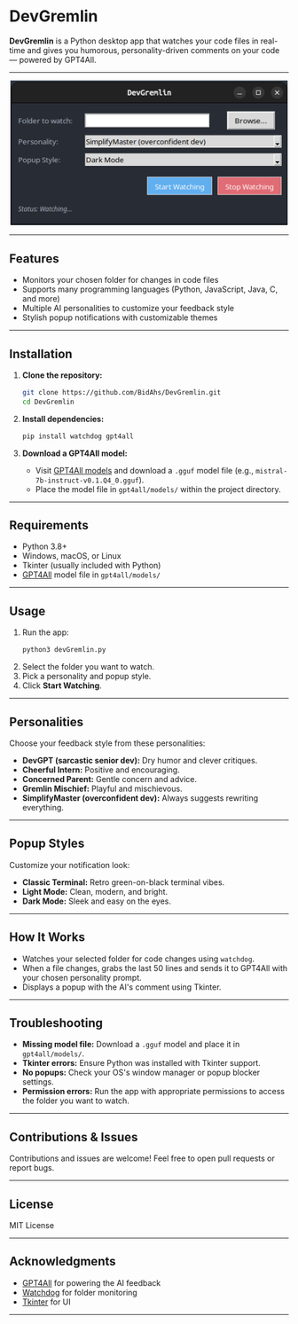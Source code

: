 # DevGremlin

**DevGremlin** is a Python desktop app that watches your code files in real-time and gives you humorous, personality-driven comments on your code — powered by GPT4All.

---

<p align="center">
  <img src="devGremlinUI.png" alt="DevGremlin UI" width="500"/>
</p>

---

## Features

- Monitors your chosen folder for changes in code files
- Supports many programming languages (Python, JavaScript, Java, C, and more)
- Multiple AI personalities to customize your feedback style
- Stylish popup notifications with customizable themes

---

## Installation

1. **Clone the repository:**
   ```bash
   git clone https://github.com/BidAhs/DevGremlin.git
   cd DevGremlin
   ```

2. **Install dependencies:**
   ```bash
   pip install watchdog gpt4all
   ```

3. **Download a GPT4All model:**
   - Visit [GPT4All models](https://gpt4all.io/index.html) and download a `.gguf` model file (e.g., `mistral-7b-instruct-v0.1.Q4_0.gguf`).
   - Place the model file in `gpt4all/models/` within the project directory.

---

## Requirements

- Python 3.8+
- Windows, macOS, or Linux
- Tkinter (usually included with Python)
- [GPT4All](https://gpt4all.io/) model file in `gpt4all/models/`

---

## Usage

1. Run the app:
   ```bash
   python3 devGremlin.py
   ```
2. Select the folder you want to watch.
3. Pick a personality and popup style.
4. Click **Start Watching**.

---

## Personalities

Choose your feedback style from these personalities:

- **DevGPT (sarcastic senior dev):** Dry humor and clever critiques.
- **Cheerful Intern:** Positive and encouraging.
- **Concerned Parent:** Gentle concern and advice.
- **Gremlin Mischief:** Playful and mischievous.
- **SimplifyMaster (overconfident dev):** Always suggests rewriting everything.

---

## Popup Styles

Customize your notification look:

- **Classic Terminal:** Retro green-on-black terminal vibes.
- **Light Mode:** Clean, modern, and bright.
- **Dark Mode:** Sleek and easy on the eyes.

---

## How It Works

- Watches your selected folder for code changes using `watchdog`.
- When a file changes, grabs the last 50 lines and sends it to GPT4All with your chosen personality prompt.
- Displays a popup with the AI's comment using Tkinter.

---

## Troubleshooting

- **Missing model file:** Download a `.gguf` model and place it in `gpt4all/models/`.
- **Tkinter errors:** Ensure Python was installed with Tkinter support.
- **No popups:** Check your OS's window manager or popup blocker settings.
- **Permission errors:** Run the app with appropriate permissions to access the folder you want to watch.

---

## Contributions & Issues

Contributions and issues are welcome! Feel free to open pull requests or report bugs.

---

## License

MIT License

---

## Acknowledgments

- [GPT4All](https://gpt4all.io/) for powering the AI feedback  
- [Watchdog](https://pypi.org/project/watchdog/) for folder monitoring  
- [Tkinter](https://docs.python.org/3/library/tkinter.html) for UI

---

